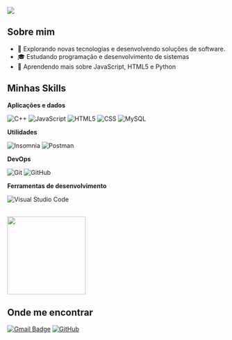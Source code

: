![](https://komarev.com/ghpvc/?username=imshdw&color=006bed)

## Sobre mim

- 🤔 Explorando novas tecnologias e desenvolvendo soluções de software.
- 🎓 Estudando programação e desenvolvimento de sistemas
- 🌱 Aprendendo mais sobre JavaScript, HTML5 e Python

## Minhas Skills

**Aplicações e dados**

![C++](https://img.shields.io/badge/-C++-333333?style=flat&logo=C%2B%2B&logoColor=00599C)
![JavaScript](https://img.shields.io/badge/-JavaScript-333333?style=flat&logo=javascript)
![HTML5](https://img.shields.io/badge/-HTML5-333333?style=flat&logo=HTML5)
![CSS](https://img.shields.io/badge/-CSS-333333?style=flat&logo=CSS3&logoColor=1572B6)
![MySQL](https://img.shields.io/badge/-MySQL-333333?style=flat&logo=mysql)

**Utilidades**

![Insomnia](https://img.shields.io/badge/-Insomnia-333333?style=flat&logo=insomnia)
![Postman](https://img.shields.io/badge/-Postman-333333?style=flat&logo=postman)

**DevOps**

![Git](https://img.shields.io/badge/-Git-333333?style=flat&logo=git)
![GitHub](https://img.shields.io/badge/-GitHub-333333?style=flat&logo=github)

**Ferramentas de desenvolvimento**

![Visual Studio Code](https://img.shields.io/badge/-Visual%20Studio%20Code-333333?style=flat&logo=visual-studio-code&logoColor=007ACC)


<br/>

<a href="https://github.com/imshdw" title="Perfil do Kauan">
  <img height="180em" src="https://github-readme-stats.vercel.app/api?username=imshdw&theme=dracula&show_icons=true" />
</a>

## Onde me encontrar

[![Gmail Badge](https://img.shields.io/badge/-kauanfelipedeassispereira@gmail.com-006bed?style=flat-square&logo=Gmail&logoColor=white&link=mailto:SEU-EMAIL)](mailto:SEU-EMAIL)
[![GitHub](https://img.shields.io/github/followers/imshdw?label=follow&style=social)](https://github.com/imshdw)
